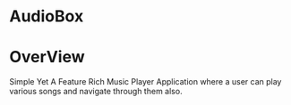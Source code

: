 # AudioBox
# OverView
Simple Yet A Feature Rich Music Player Application where a user can play various songs and navigate through them also.
